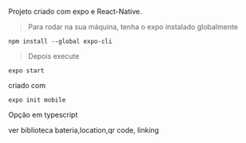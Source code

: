 Projeto criado com expo e React-Native.

> Para rodar na sua máquina, tenha o expo instalado globalmente
```
npm install --global expo-cli
```

> Depois execute 
```
expo start
```



criado com
```
expo init mobile
```
Opção em typescript


ver biblioteca
bateria,location,qr code, linking

